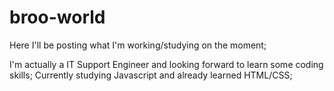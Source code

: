 # broo-world
Here I'll be posting what I'm working/studying on the moment;

I'm actually a IT Support Engineer and looking forward to learn some coding skills;
Currently studying Javascript and already learned HTML/CSS;

